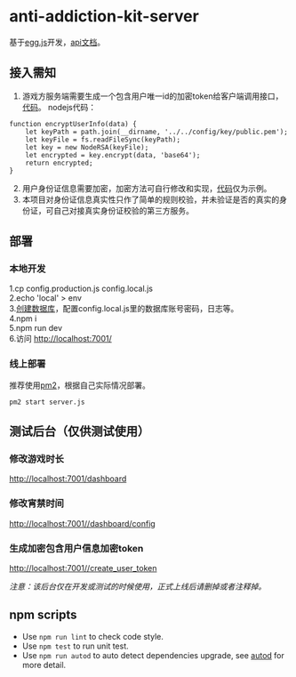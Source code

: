 # anti-addiction-kit-server

基于[egg.js](https://eggjs.org/)开发，[api文档](ApiDoc.md)。


## 接入需知

1. 游戏方服务端需要生成一个包含用户唯一id的加密token给客户端调用接口，[代码](app/extend/help.js)。
nodejs代码：
````
function encryptUserInfo(data) {
    let keyPath = path.join(__dirname, '../../config/key/public.pem');
    let keyFile = fs.readFileSync(keyPath);
    let key = new NodeRSA(keyFile);
    let encrypted = key.encrypt(data, 'base64');
    return encrypted;
}
````
2. 用户身份证信息需要加密，加密方法可自行修改和实现，[代码](app/extend/encrypt.js)仅为示例。
3. 本项目对身份证信息真实性只作了简单的规则校验，并未验证是否的真实的身份证，可自己对接真实身份证校验的第三方服务。

## 部署

### 本地开发

1.cp config.production.js config.local.js  
2.echo 'local' > env  
3.[创建数据库](database/anti_addiction_kit_server.sql)，配置config.local.js里的数据库账号密码，日志等。  
4.npm i  
5.npm run dev  
6.访问 <http://localhost:7001/>  

### 线上部署

推荐使用[pm2](https://pm2.keymetrics.io/)，根据自己实际情况部署。
````
pm2 start server.js
````

## 测试后台（仅供测试使用）

### 修改游戏时长
<http://localhost:7001/dashboard>

### 修改宵禁时间
<http://localhost:7001//dashboard/config>

### 生成加密包含用户信息加密token
<http://localhost:7001//create_user_token>

*注意：该后台仅在开发或测试的时候使用，正式上线后请删掉或者注释掉。*

## npm scripts

- Use `npm run lint` to check code style.
- Use `npm test` to run unit test.
- Use `npm run autod` to auto detect dependencies upgrade, see [autod](https://www.npmjs.com/package/autod) for more detail.